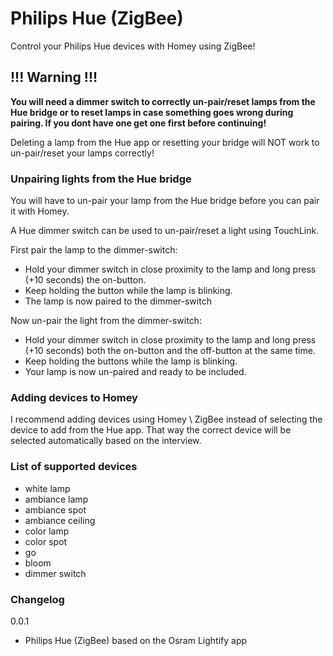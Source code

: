 # Philips Hue (ZigBee)

Control your Philips Hue devices with Homey using ZigBee!

## !!! Warning !!!

__You will need a dimmer switch to correctly un-pair/reset lamps from the Hue bridge or to reset lamps in case something goes wrong during pairing. If you dont have one get one first before continuing!__

Deleting a lamp from the Hue app or resetting your bridge will NOT work to un-pair/reset your lamps correctly!

### Unpairing lights from the Hue bridge

You will have to un-pair your lamp from the Hue bridge before you can pair it with Homey.

A Hue dimmer switch can be used to un-pair/reset a light using TouchLink.

First pair the lamp to the dimmer-switch:

- Hold your dimmer switch in close proximity to the lamp and long press (+10 seconds) the on-button.
- Keep holding the button while the lamp is blinking.
- The lamp is now paired to the dimmer-switch

Now un-pair the light from the dimmer-switch:

- Hold your dimmer switch in close proximity to the lamp and long press (+10 seconds) both the on-button and the off-button at the same time.
- Keep holding the buttons while the lamp is blinking.
- Your lamp is now un-paired and ready to be included.

### Adding devices to Homey

I recommend adding devices using Homey \ ZigBee instead of selecting the device to add from the Hue app. That way the correct device will be selected automatically based on the interview.

### List of supported devices

- white lamp
- ambiance lamp
- ambiance spot
- ambiance ceiling
- color lamp
- color spot
- go
- bloom
- dimmer switch

### Changelog

0.0.1
- Philips Hue (ZigBee) based on the Osram Lightify app
